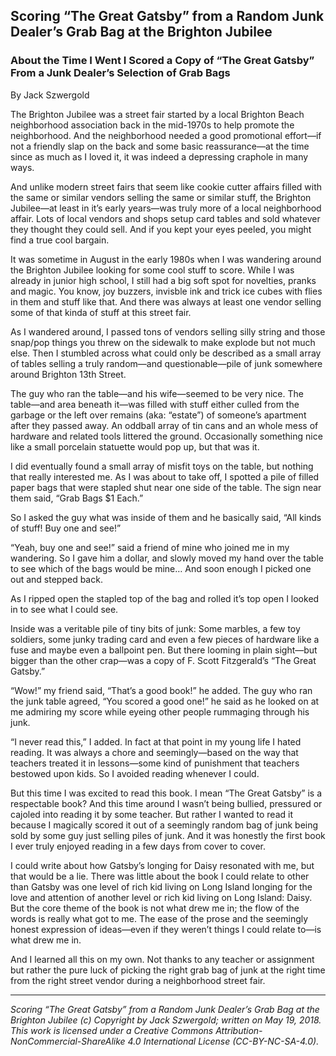 ## Scoring “The Great Gatsby” from a Random Junk Dealer’s Grab Bag at the Brighton Jubilee
### About the Time I Went I Scored a Copy of “The Great Gatsby” From a Junk Dealer’s Selection of Grab Bags

By Jack Szwergold

The Brighton Jubilee was a street fair started by a local Brighton Beach neighborhood association back in the mid-1970s to help promote the neighborhood. And the neighborhood needed a good promotional effort—if not a friendly slap on the back and some basic reassurance—at the time since as much as I loved it, it was indeed a depressing craphole in many ways.

And unlike modern street fairs that seem like cookie cutter affairs filled with the same or similar vendors selling the same or similar stuff, the Brighton Jubilee—at least in it’s early years—was truly more of a local neighborhood affair. Lots of local vendors and shops setup card tables and sold whatever they thought they could sell. And if you kept your eyes peeled, you might find a true cool bargain.

It was sometime in August in the early 1980s when I was wandering around the Brighton Jubilee looking for some cool stuff to score. While I was already in junior high school, I still had a big soft spot for novelties, pranks and magic. You know, joy buzzers, invisble ink and trick ice cubes with flies in them and stuff like that. And there was always at least one vendor selling some of that kinda of stuff at this street fair.

As I wandered around, I passed tons of vendors selling silly string and those snap/pop things you threw on the sidewalk to make explode but not much else. Then I stumbled across what could only be described as a small array of tables selling a truly random—and questionable—pile of junk somewhere around Brighton 13th Street.

The guy who ran the table—and his wife—seemed to be very nice. The table—and area beneath it—was filled with stuff either culled from the garbage or the left over remains (aka: “estate”) of someone’s apartment after they passed away. An oddball array of tin cans and an whole mess of hardware and related tools littered the ground. Occasionally something nice like a small porcelain statuette would pop up, but that was it.

I did eventually found a small array of misfit toys on the table, but nothing that really interested me. As I was about to take off, I spotted a pile of filled paper bags that were stapled shut near one side of the table. The sign near them said, “Grab Bags $1 Each.”

So I asked the guy what was inside of them and he basically said, “All kinds of stuff! Buy one and see!”

“Yeah, buy one and see!” said a friend of mine who joined me in my wandering. So I gave him a dollar, and slowly moved my hand over the table to see which of the bags would be mine… And soon enough I picked one out and stepped back.

As I ripped open the stapled top of the bag and rolled it’s top open I looked in to see what I could see.

Inside was a veritable pile of tiny bits of junk: Some marbles, a few toy soldiers, some junky trading card and even a few pieces of hardware like a fuse and maybe even a ballpoint pen. But there looming in plain sight—but bigger than the other crap—was a copy of F. Scott Fitzgerald’s “The Great Gatsby.”

“Wow!” my friend said, “That’s a good book!” he added. The guy who ran the junk table agreed, “You scored a good one!” he said as he looked on at me admiring my score while eyeing other people rummaging through his junk.

“I never read this,” I added. In fact at that point in my young life I hated reading. It was always a chore and seemingly—based on the way that teachers treated it in lessons—some kind of punishment that teachers bestowed upon kids. So I avoided reading whenever I could.

But this time I was excited to read this book. I mean “The Great Gatsby” is a respectable book? And this time around I wasn’t being bullied, pressured or cajoled into reading it by some teacher. But rather I wanted to read it because I magically scored it out of a seemingly random bag of junk being sold by some guy just selling piles of junk. And it was honestly the first book I ever truly enjoyed reading in a few days from cover to cover.

I could write about how Gatsby’s longing for Daisy resonated with me, but that would be a lie. There was little about the book I could relate to other than Gatsby was one level of rich kid living on Long Island longing for the love and attention of another level or rich kid living on Long Island: Daisy. But the core theme of the book is not what drew me in; the flow of the words is really what got to me. The ease of the prose and the seemingly honest expression of ideas—even if they weren’t things I could relate to—is what drew me in.

And I learned all this on my own. Not thanks to any teacher or assignment but rather the pure luck of picking the right grab bag of junk at the right time from the right street vendor during a neighborhood street fair.

***

*Scoring “The Great Gatsby” from a Random Junk Dealer’s Grab Bag at the Brighton Jubilee (c) Copyright by Jack Szwergold; written on May 19, 2018. This work is licensed under a Creative Commons Attribution-NonCommercial-ShareAlike 4.0 International License (CC-BY-NC-SA-4.0).*